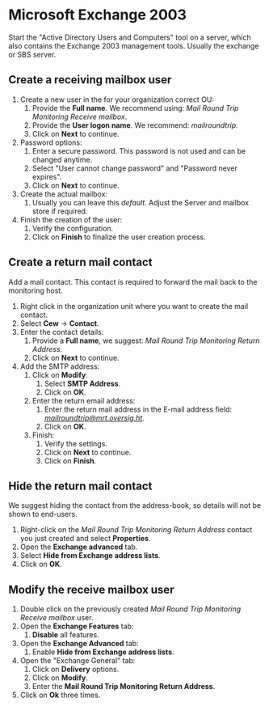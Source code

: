 # Microsoft Exchange 2003

Start the "Active Directory Users and Computers" tool on a server, which also contains the Exchange 2003 management tools. Usually the exchange or SBS server.

## Create a receiving mailbox user

1. Create a new user in the for your organization correct OU:
    1. Provide the **Full name**. We recommend using: *Mail Round Trip Monitoring Receive mailbox*.
    2. Provide the **User logon name**. We recommend: *mailroundtrip*.
    3. Click on **Next** to continue.
2. Password options:
    1. Enter a secure password. This password is not used and can be changed anytime.
    2. Select "User cannot change password" and "Password never expires".
    3. Click on **Next** to continue.
3. Create the actual mailbox:
    1. Usually you can leave this *default*. Adjust the Server and mailbox store if required.
4. Finish the creation of the user:
    1. Verify the configuration.
    2. Click on **Finish** to finalize the user creation process.

## Create a return mail contact

Add a mail contact. This contact is required to forward the mail back to the monitoring host.

1. Right click in the organization unit where you want to create the mail contact.
2. Select **Cew** -> **Contact**.
3. Enter the contact details:
   1. Provide a **Full name**, we suggest: *Mail Round Trip Monitoring Return Address*.
   2. Click on **Next** to continue.
4. Add the SMTP address:
    1. Click on **Modify**:
        1. Select **SMTP Address**.
        2. Click on **OK**.
    2. Enter the return email address:
        1. Enter the return mail address in the E-mail address field: *mailroundtrip@mrt.oversig.ht*.
        2. Click on **OK**.
    3. Finish:
        1. Verify the settings.
        2. Click on **Next** to continue.
        3. Click on **Finish**.

## Hide the return mail contact

We suggest hiding the contact from the address-book, so details will not be shown to end-users.

1. Right-click on the *Mail Round Trip Monitoring Return Address* contact you just created and select **Properties**.
2. Open the **Exchange advanced** tab.
3. Select **Hide from Exchange address lists**.
4. Click on **OK**.

## Modify the receive mailbox user

1. Double click on the previously created *Mail Round Trip Monitoring Receive mailbox* user.
2. Open the **Exchange Features** tab:
    1. **Disable** all features.
3. Open the **Exchange Advanced** tab:
    1. Enable **Hide from Exchange address lists**.
4. Open the "Exchange General" tab:
    1. Click on **Delivery** options.
    2. Click on **Modify**.
    3. Enter the **Mail Round Trip Monitoring Return Address**.
5. Click on **Ok** three times.
